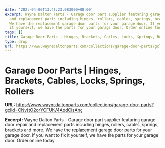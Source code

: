```yaml
---
date: '2021-04-06T13:40:23.083000+00:00'
excerpt: Wayne Dalton Parts - Garage door part supplier featuring garage door repair
  and replacement parts including hinges, rollers, cables, springs, brackets and more.
  We have the replacement garage door parts for your garage door. If you want to fix
  it yourself, we have the parts for your garage door. Order online today.
tags: []
title: Garage Door Parts | Hinges, Brackets, Cables, Locks, Springs, Rollers
type: drop
url: https://www.waynedaltonparts.com/collections/garage-door-parts?gclid=CNvjltO2orYCFUhV4AodCisAng
---
```


# Garage Door Parts | Hinges, Brackets, Cables, Locks, Springs, Rollers

**URL:** https://www.waynedaltonparts.com/collections/garage-door-parts?gclid=CNvjltO2orYCFUhV4AodCisAng

**Excerpt:** Wayne Dalton Parts - Garage door part supplier featuring garage door repair and replacement parts including hinges, rollers, cables, springs, brackets and more. We have the replacement garage door parts for your garage door. If you want to fix it yourself, we have the parts for your garage door. Order online today.
